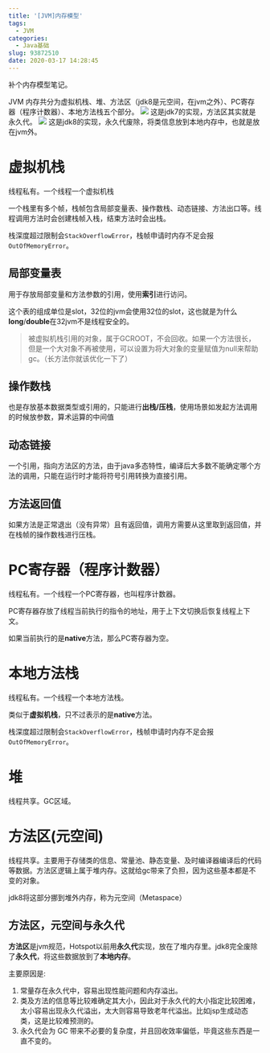 ```yaml
---
title: '[JVM]内存模型'
tags:
  - JVM
categories:
  - Java基础
slug: 93872510
date: 2020-03-17 14:28:45
---
```

补个内存模型笔记。
<!--more-->
JVM 内存共分为虚拟机栈、堆、方法区（jdk8是元空间，在jvm之外）、PC寄存器（程序计数器）、本地方法栈五个部分。
![](/images/20200317143112.png)
这是jdk7的实现，方法区其实就是永久代。
![](/images/20200615115524.png)
这是jdk8的实现，永久代废除，将类信息放到本地内存中，也就是放在jvm外。
# 虚拟机栈
线程私有。一个线程一个虚拟机栈

一个栈里有多个帧，栈帧包含局部变量表、操作数栈、动态链接、方法出口等。线程调用方法时会创建栈帧入栈，结束方法时会出栈。

栈深度超过限制会`StackOverflowError`，栈帧申请时内存不足会报`OutOfMemoryError`。

## 局部变量表
用于存放局部变量和方法参数的引用，使用**索引**进行访问。

这个表的组成单位是slot，32位的jvm会使用32位的slot，这也就是为什么**long**/**double**在32jvm不是线程安全的。

> 被虚拟机栈引用的对象，属于GCROOT，不会回收。如果一个方法很长，但是一个大对象不再被使用，可以设置为将大对象的变量赋值为null来帮助gc。（长方法你就该优化一下了）

## 操作数栈
也是存放基本数据类型或引用的，只能进行**出栈/压栈**，使用场景如发起方法调用的时候放参数，算术运算的中间值

## 动态链接
一个引用，指向方法区的方法，由于java多态特性，编译后大多数不能确定哪个方法的调用，只能在运行时才能将符号引用转换为直接引用。

## 方法返回值
如果方法是正常退出（没有异常）且有返回值，调用方需要从这里取到返回值，并在栈帧的操作数栈进行压栈。

# PC寄存器（程序计数器）
线程私有。一个线程一个PC寄存器，也叫程序计数器。

PC寄存器存放了线程当前执行的指令的地址，用于上下文切换后恢复线程上下文。

如果当前执行的是**native**方法，那么PC寄存器为空。
# 本地方法栈
线程私有。一个线程一个本地方法栈。

类似于**虚拟机栈**，只不过表示的是**native**方法。

栈深度超过限制会`StackOverflowError`，栈帧申请时内存不足会报`OutOfMemoryError`。

# 堆
线程共享。GC区域。

# 方法区(元空间)
线程共享。主要用于存储类的信息、常量池、静态变量、及时编译器编译后的代码等数据。方法区逻辑上属于堆内存。这就给gc带来了负担，因为这些基本都是不变的对象。

jdk8将这部分挪到堆外内存，称为元空间（Metaspace）

## 方法区，元空间与永久代
**方法区**是jvm规范，Hotspot以前用**永久代**实现，放在了堆内存里。jdk8完全废除了**永久代**，将这些数据放到了**本地内存**。

主要原因是:
1. 常量存在永久代中，容易出现性能问题和内存溢出。
1. 类及方法的信息等比较难确定其大小，因此对于永久代的大小指定比较困难，太小容易出现永久代溢出，太大则容易导致老年代溢出。比如jsp生成动态类，这是比较难预测的。
1. 永久代会为 GC 带来不必要的复杂度，并且回收效率偏低，毕竟这些东西是一直不变的。
